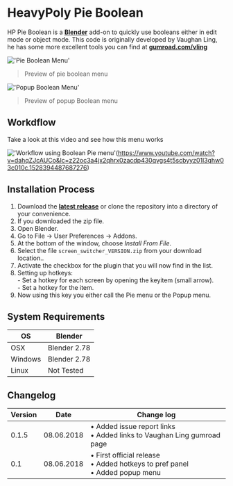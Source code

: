 # HeavyPoly Pie Boolean

HP Pie Boolean is a <b>[Blender](https://www.blender.org)</b> add-on to quickly use booleans either in edit mode or object mode. This code is originally developed by Vaughan Ling, he has some more excellent tools you can find at <b>[gumroad.com/vling](https://gumroad.com/vling)</b>

!['Pie Boolean Menu'](https://raw.githubusercontent.com/wiki/schroef/heavypoly-pie-boolean/images/bool-pie-screenshot.png)
>Preview of pie boolean menu

!['Popup Boolean Menu'](https://raw.githubusercontent.com/wiki/schroef/heavypoly-pie-boolean/images/bool-wmmenu-screenshot.png)
>Preview of popup Boolean menu


## Workdflow

Take a look at this video and see how this menu works

!['Workflow using Boolean Pie menu'](https://raw.githubusercontent.com/wiki/schroef/heavypoly-pie-boolean/images/boolpie-workflow-yt.png)(https://www.youtube.com/watch?v=dahqZJcAUCo&lc=z22oc3a4jx2qhrx0zacdp430qvgs4t5scbyyz01l3qhw03c010c.1528394487687276)

## Installation Process

1. Download the <b>[latest release](https://github.com/schroef/heavypoly-pie-boolean/releases/)</b> or clone the repository into a directory of your convenience.
2. If you downloaded the zip file.
3. Open Blender.
4. Go to File -> User Preferences -> Addons.
5. At the bottom of the window, choose *Install From File*.
6. Select the file `screen_switcher_VERSION.zip` from your download location..
7. Activate the checkbox for the plugin that you will now find in the list.
8. Setting up hotkeys:<br>- Set a hotkey for each screen by opening the keyitem (small arrow).<br>- Set a hotkey for the item.
8. Now using this key you either call the Pie menu or the Popup menu.


## System Requirements

| **OS** | **Blender** |
| ------------- | ------------- |
| OSX | Blender 2.78 |
| Windows | Blender 2.78 |
| Linux | Not Tested |


## Changelog

| **Version** | **Date** | **Change log** |
| ------------- | ------------- | ------------- |
| 0.1.5 | 08.06.2018 | • Added issue report links<br>• Added links to Vaughan Ling gumroad page
| 0.1 | 08.06.2018 | • First official release<br>• Added hotkeys to pref panel<br>• Added popup menu

<!--
- Fill in data
	-
	-
-->

